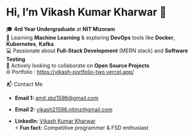 # Hi, I’m Vikash Kumar Kharwar 👋
🎓 **4rd Year Undergraduate** at **NIT Mizoram**  
🌱 Learning **Machine Learning** & exploring **DevOps** tools like **Docker**, **Kubernetes**, **Kafka**  
💻 Passionate about **Full-Stack Development** (MERN stack) and **Software Testing**  
🔎 Actively looking to collaborate on **Open Source Projects**  
🌐 Portfolio : https://vikash-portfolio-two.vercel.app/

📬 Contact Me
- **Email 1:** [amit.sbz1596@gmail.com](mailto:amit.sbz1596@gmail.com)  
- **Email 2:** [vikash21596.nitmz@gmail.com](mailto:vikash21596.nitmz@gmail.com)
 
- **LinkedIn**: [Vikash Kumar Kharwar](https://www.linkedin.com/in/vikash-kumar-kharwar-142157265/)  
⚡ **Fun fact:** Competitive programmer & FSD enthusiast





